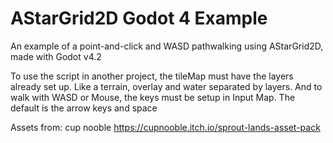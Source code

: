 # AStarGrid2D Godot 4 Example

An example of a point-and-click and WASD pathwalking using AStarGrid2D, made with Godot v4.2

To use the script in another project, the tileMap must have the layers already set up. Like a terrain, overlay and water separated by layers.
And to walk with WASD or Mouse, the keys must be setup in Input Map. The default is the arrow keys and space

Assets from: cup nooble
https://cupnooble.itch.io/sprout-lands-asset-pack
